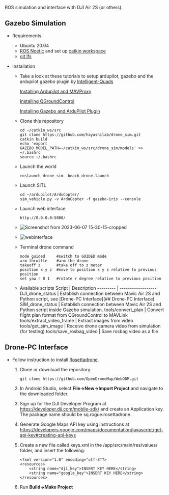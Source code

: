 ROS simulation and interface with DJI Air 2S (or others).

## Gazebo Simulation

- Requirements
  - Ubuntu 20.04
  - [ROS Noetic](http://wiki.ros.org/noetic/Installation/Ubuntu) and set up [catkin workspace](http://wiki.ros.org/ROS/Tutorials/InstallingandConfiguringROSEnvironment#Create_a_ROS_Workspace)
  - [git lfs](https://github.com/git-lfs/git-lfs/wiki/Installation)


  
- Installation
  - Take a look at these tutorials to setup ardupilot, gazebo and the ardupilot gazebo plugin by [Intelligent-Quads](https://github.com/Intelligent-Quads)

      [Installing Ardupilot and MAVProxy](https://github.com/Intelligent-Quads/iq_tutorials/blob/master/docs/Installing_Ardupilot_20_04.md)

      [Installing QGroundControl](https://github.com/Intelligent-Quads/iq_tutorials/blob/master/docs/installing_qgc.md)

      [Installing Gazebo and ArduPilot Plugin](https://github.com/Intelligent-Quads/iq_tutorials/blob/master/docs/installing_gazebo_arduplugin.md)
      
  - Clone this repository
    ```
    cd ~/catkin_ws/src
    git clone https://github.com/hayashilab/drone_sim.git
    catkin build
    echo 'export GAZEBO_MODEL_PATH=~/catkin_ws/src/drone_sim/models' >> ~/.bashrc
    source ~/.bashrc
    ```
  - Launch the world
    ```
    roslaunch drone_sim  beach_drone.launch
    ```
  - Launch SITL
    ```
    cd ~/ardupilot/ArduCopter/
    sim_vehicle.py -v ArduCopter -f gazebo-iris --console
    ```

  - Launch web interface
    ```
    http://0.0.0.0:5000/
    ```
  - 
    ![Screenshot from 2023-06-07 15-30-15-cropped](https://github.com/hayashilab/drone_sim/assets/86349365/92824b4e-2c56-4234-9c04-dd955786a42a)
  - ![webinterface](https://github.com/user-attachments/assets/8de67f7f-12f8-47fe-ba87-2491e1e4432d)

   
  - Terminal drone command
    ```
    mode guided     #switch to GUIDED mode
    arm throttle    #arm the drone
    takeoff z       #take off to z meter
    position x y z  #move to position x y z relative to previous position
    set yaw r 0 1   #rotate r degree relative to previous position
    ```
  
  - Available scripts
    Script | Description
    --------- | ------------------
    DJI_drone_status |  Establish connection between Mavic Air 2S and Python script, see [Drone-PC Interface](## Drone-PC Interface)
    SIM_drone_status |  Establish connection between Mavic Air 2S and Python script inside Gazebo simulation.
    tools/convert_plan | Convert flight plan format from QGroundControl to MAVLink
    tools/extract_video_frame | Extract images from video
    tools/get_sim_image | Receive drone camera video from simulation (for testing)
    tools/save_rosbag_video | Save rosbag video as a file
    
    
## Drone-PC Interface
  - Follow instruction to install [Rosettadrone](https://github.com/RosettaDrone/rosettadrone).
 
    1. Clone or download the repository.
        ```
        git clone https://github.com/OpenDroneMap/WebODM.git
        ```

    2. In Android Studio, select **File->New->Import Project** and navigate to the downloaded folder.
 
    3. Sign up for the DJI Developer Program at https://developer.dji.com/mobile-sdk/ and create an Application key. The package name should be sq.rogue.rosettadrone.

    4. Generate Google Maps API key using instructions at https://developers.google.com/maps/documentation/javascript/get-api-key#creating-api-keys 
 
    5. Create a new file called keys.xml in the /app/src/main/res/values/ folder, and insert the following:
        ```
        <?xml version="1.0" encoding="utf-8"?>
        <resources>
            <string name="dji_key">INSERT KEY HERE</string>
            <string name="google_key">INSERT KEY HERE</string>
        </resources>
        ```
    
    6. Run **Build->Make Project**

  

